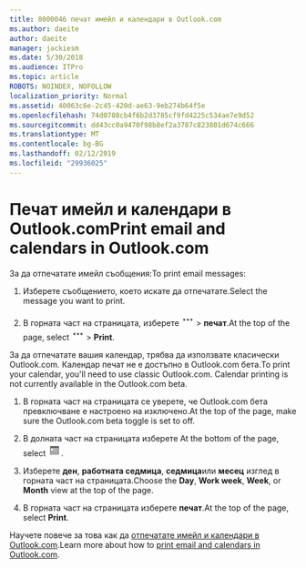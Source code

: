 ```yaml
---
title: 8000046 печат имейл и календари в Outlook.com
ms.author: daeite
author: daeite
manager: jackiesm
ms.date: 5/30/2018
ms.audience: ITPro
ms.topic: article
ROBOTS: NOINDEX, NOFOLLOW
localization_priority: Normal
ms.assetid: 40063c6e-2c45-420d-ae63-9eb274b64f5e
ms.openlocfilehash: 74d0708cb4f6b2d3785cf9fd4225c534ae7e9d52
ms.sourcegitcommit: dd43cc0a9470f98b8ef2a3787c823801d674c666
ms.translationtype: MT
ms.contentlocale: bg-BG
ms.lasthandoff: 02/12/2019
ms.locfileid: "29936025"
---
```

# <a name="print-email-and-calendars-in-outlookcom"></a><span data-ttu-id="1c0cd-102">Печат имейл и календари в Outlook.com</span><span class="sxs-lookup"><span data-stu-id="1c0cd-102">Print email and calendars in Outlook.com</span></span>

<span data-ttu-id="1c0cd-103">За да отпечатате имейл съобщения:</span><span class="sxs-lookup"><span data-stu-id="1c0cd-103">To print email messages:</span></span>
  
1. <span data-ttu-id="1c0cd-104">Изберете съобщението, което искате да отпечатате.</span><span class="sxs-lookup"><span data-stu-id="1c0cd-104">Select the message you want to print.</span></span>
    
2. <span data-ttu-id="1c0cd-105">В горната част на страницата, изберете ![още действия](media/64993e8a-4a62-43b1-aa05-90f5ad4cba54.png) \> **печат**.</span><span class="sxs-lookup"><span data-stu-id="1c0cd-105">At the top of the page, select ![More actions](media/64993e8a-4a62-43b1-aa05-90f5ad4cba54.png) \> **Print**.</span></span> 
    
<span data-ttu-id="1c0cd-p101">За да отпечатате вашия календар, трябва да използвате класически Outlook.com. Календар печат не е достъпно в Outlook.com бета.</span><span class="sxs-lookup"><span data-stu-id="1c0cd-p101">To print your calendar, you'll need to use classic Outlook.com. Calendar printing is not currently available in the Outlook.com beta.</span></span>
  
1. <span data-ttu-id="1c0cd-108">В горната част на страницата се уверете, че Outlook.com бета превключване е настроено на изключено.</span><span class="sxs-lookup"><span data-stu-id="1c0cd-108">At the top of the page, make sure the Outlook.com beta toggle is set to off.</span></span>
    
2. <span data-ttu-id="1c0cd-109">В долната част на страницата изберете  </span><span class="sxs-lookup"><span data-stu-id="1c0cd-109">At the bottom of the page, select</span></span> ![Календар](media/9e1a821a-c32e-4851-a866-342a39ffdca0.png)<span data-ttu-id="1c0cd-111">.</span><span class="sxs-lookup"><span data-stu-id="1c0cd-111"></span></span>
    
3. <span data-ttu-id="1c0cd-112">Изберете **ден**, **работната седмица**, **седмица**или **месец** изглед в горната част на страницата.</span><span class="sxs-lookup"><span data-stu-id="1c0cd-112">Choose the **Day**, **Work week**, **Week**, or **Month** view at the top of the page.</span></span> 
    
4. <span data-ttu-id="1c0cd-113">В горната част на страницата изберете **печат**.</span><span class="sxs-lookup"><span data-stu-id="1c0cd-113">At the top of the page, select **Print**.</span></span> 
    
<span data-ttu-id="1c0cd-114">Научете повече за това как да [отпечатате имейл и календари в Outlook.com](https://go.microsoft.com/fwlink/p/?linkid=2001208&amp;clcid=0x409).</span><span class="sxs-lookup"><span data-stu-id="1c0cd-114">Learn more about how to [print email and calendars in Outlook.com](https://go.microsoft.com/fwlink/p/?linkid=2001208&amp;clcid=0x409).</span></span>
  

